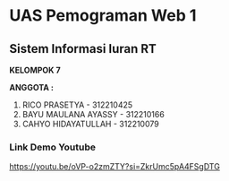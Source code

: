 # UAS Pemograman Web 1
## Sistem Informasi Iuran RT
**KELOMPOK 7**

**ANGGOTA :**
1. RICO PRASETYA - 312210425
2. BAYU MAULANA AYASSY - 312210166
3. CAHYO HIDAYATULLAH - 312210079

### Link Demo Youtube

https://youtu.be/oVP-o2zmZTY?si=ZkrUmc5pA4FSgDTG
